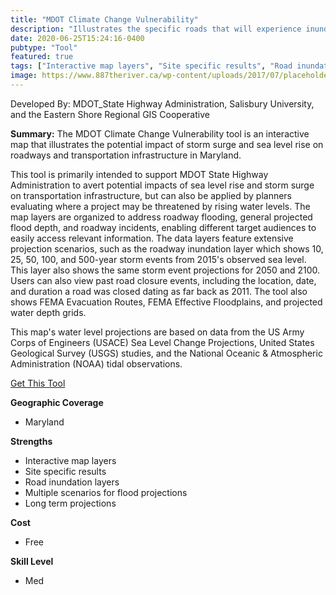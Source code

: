 ```yaml
---
title: "MDOT Climate Change Vulnerability"
description: "Illustrates the specific roads that will experience inundation due to predicted storm events. Displays projected water depth grids"
date: 2020-06-25T15:24:16-0400
pubtype: "Tool"
featured: true
tags: ["Interactive map layers", "Site specific results", "Road inundation layers", "Multiple scenarios for flood projections", "Long term projections"]
image: https://www.887theriver.ca/wp-content/uploads/2017/07/placeholder.jpg
---
```

Developed By: MDOT_State Highway Administration, Salisbury University, and the Eastern Shore Regional GIS Cooperative

**Summary:** The MDOT Climate Change Vulnerability tool is an interactive map that illustrates the potential impact of storm surge and sea level rise on roadways and transportation infrastructure in Maryland.

This tool is primarily intended to support MDOT State Highway Administration to avert potential impacts of sea level rise and storm surge on transportation infrastructure, but can also be applied by planners evaluating where a project may be threatened by rising water levels. The map layers are organized to address roadway flooding, general projected flood depth, and roadway incidents, enabling different target audiences to easily access relevant information. The data layers feature extensive projection scenarios, such as the roadway inundation layer which shows 10, 25, 50, 100, and 500-year storm events from 2015's observed sea level. This layer also shows the same storm event projections for 2050 and 2100. Users can also view past road closure events, including the location, date, and duration a road was closed dating as far back as 2011. The tool also shows FEMA Evacuation Routes, FEMA Effective Floodplains, and projected water depth grids. 

This map's water level projections are based on data from the US Army Corps of Engineers (USACE) Sea Level Change Projections, United States Geological Survey (USGS) studies, and the National Oceanic & Atmospheric Administration (NOAA) tidal observations.

<a href="https://maryland.maps.arcgis.com/apps/webappviewer/index.html?id=86b5933d2d3e45ee8b9d8a5f03a7030c
" target="_blank">Get This Tool</a>

__**Geographic Coverage**__
-  Maryland

__**Strengths**__
-  Interactive map layers
-   Site specific results
-   Road inundation layers
-   Multiple scenarios for flood projections
-   Long term projections

__**Cost**__
- Free

__**Skill Level**__
- Med
